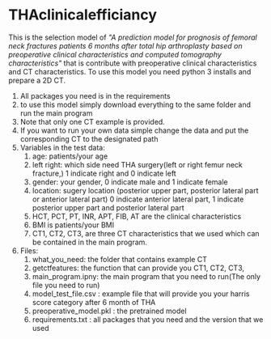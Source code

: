 # THAclinicalefficiancy
This is the selection model of _"A prediction model for prognosis of femoral neck fractures patients 6 months after total hip arthroplasty based on preoperative clinical characteristics and computed tomography characteristics"_ that is contribute with preoperative clinical characteristics and CT characteristics.
To use this model you need python 3 installs and prepare a 2D CT.
1. All packages you need is in the requirements
2. to use this model simply download everything to the same folder and run the main program
3. Note that only one CT example is provided. 
4. If you want to run your own data simple change the data and put the corresponding CT to the designated path
5. Variables in the test data:
    1. age: patients/your age 
    2. left right: which side need THA surgery(left or right femur neck fracture,) 1 indicate right and 0 indicate left
    3. gender: your gender, 0 indicate male and 1 indicate female
    4. location: sugery location (posterior upper part, posterior lateral part or anterior lateral part) 0 indicate anterior lateral part, 1 indicate posterior upper part and posterior lateral part
    5. HCT, PCT, PT, INR, APT, FIB, AT are the clinical characteristics 
    6. BMI is patients/your BMI
    7. CT1, CT2, CT3, are three CT characteristics that we used which can be contained in the main program.
6. Files: 
    1. what_you_need: the folder that contains example CT
    2. getctfeatures: the function that can provide you CT1, CT2, CT3,
    3. main_program.ipny: the main program that you need to run(The only file you need to run)
    4. model_test_file.csv : example file that will provide you your harris score category after 6 month of THA
    5. preoperative_model.pkl : the pretrained model
    6. requirements.txt : all packages that you need and the version that we used

